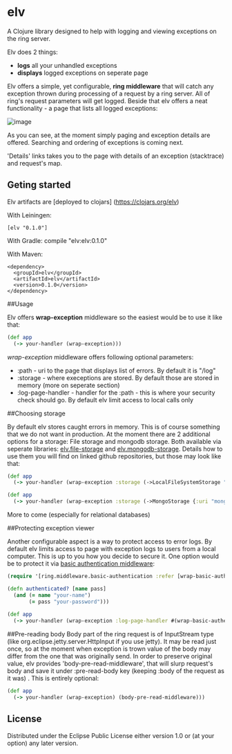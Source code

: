 # elv

A Clojure library designed to help with logging and viewing exceptions on the ring server.

Elv does 2 things:
- **logs** all your unhandled exceptions
- **displays** logged exceptions on seperate page

Elv offers a simple, yet configurable, **ring middleware** that will catch any exception thrown during processing of a request by a ring server. All of ring's request parameters will get logged.
Beside that elv offers a neat functionality - a page that lists all logged exceptions:

![image](https://cloud.githubusercontent.com/assets/562298/5712412/76a0b3c0-9ab2-11e4-9088-8510cc8fac4f.png)

As you can see, at the moment simply paging and exception details are offered. Searching and ordering of exceptions is coming next.

'Details' links takes you to the page with details of an exception (stacktrace) and request's map.

## Geting started

Elv artifacts are [deployed to clojars] (https://clojars.org/elv) 

With Leiningen:

    [elv "0.1.0"]

With Gradle:
    compile "elv:elv:0.1.0"

With Maven:

    <dependency>
      <groupId>elv</groupId>
      <artifactId>elv</artifactId>
      <version>0.1.0</version>
    </dependency>
    

##Usage

Elv offers **wrap-exception** middleware so the easiest would be to use it like that:

``` clojure
(def app
  (-> your-handler (wrap-exception)))
```

*wrap-exception* middleware offers following optional parameters:
- :path - uri to the page that displays list of errors. By default it is "/log"
- :storage - where execeptions are stored. By default those are stored in memory (more on seperate section)
- :log-page-handler - handler for the :path - this is where your security check should go. By default elv limit access to local calls only

##Choosing storage

By default elv stores caught errors in memory. This is of course something that we do not want in production. At the moment there are 2 additional options for a storage: File storage and mongodb storage. Both available via seperate libraries: [elv.file-storage](https://github.com/itmeze/elv.file-storage) and [elv.mongodb-storage](https://github.com/itmeze/elv.mongodb-storage). Details how to use them you will find on linked github repositories, but those may look like that:

``` clojure
(def app
  (-> your-handler (wrap-exception :storage (->LocalFileSystemStorage "some file system path")))
```

``` clojure
(def app
  (-> your-handler (wrap-exception :storage (->MongoStorage {:uri "mongodb://user:password@ds029911.mongolab.com:29911/elv-test" :coll "elv-test"}))))
```
More to come (especially for relational databases)

##Protecting exception viewer

Another configurable aspect is a way to protect access to error logs. By default elv limits access to page with exception logs to users from a local computer. This is up to you how you decide to secure it. One option would be to protect it via [basic authentication middleware](https://github.com/remvee/ring-basic-authentication):

``` clojure
(require '[ring.middleware.basic-authentication :refer [wrap-basic-authentication]])

(defn authenticated? [name pass]
  (and (= name "your-name")
       (= pass "your-password")))
       
(def app
  (-> your-handler (wrap-exception :log-page-handler #(wrap-basic-authentication % authenticated?))))
```

##Pre-reading body
Body part of the ring request is of InputStream type (like org.eclipse.jetty.server.HttpInput if you use jetty). It may be read just once, so at the moment when exception is trown value of the body may differ from the one that was originally send. 
In order to preserve original value, elv provides 'body-pre-read-middleware', that will slurp request's body and save it under :pre-read-body key (keeping :body of the request as it was) .
This is entirely optional:
``` clojure
(def app
  (-> your-handler (wrap-exception) (body-pre-read-middleware)))
```

## License

Distributed under the Eclipse Public License either version 1.0 or (at
your option) any later version.
